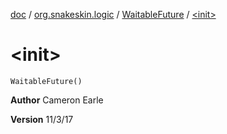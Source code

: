 [doc](../../index.md) / [org.snakeskin.logic](../index.md) / [WaitableFuture](index.md) / [&lt;init&gt;](./-init-.md)

# &lt;init&gt;

`WaitableFuture()`

**Author**
Cameron Earle

**Version**
11/3/17

